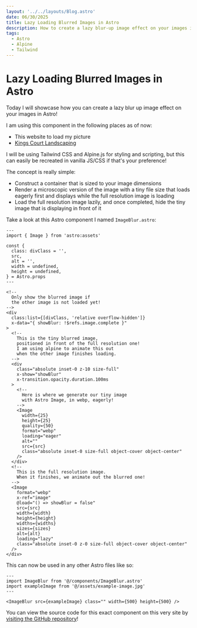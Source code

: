 ```yaml
---
layout: '../../layouts/Blog.astro'
date: 06/30/2025
title: Lazy Loading Blurred Images in Astro
description: How to create a lazy blur-up image effect on your images in an Astro project.
tags:
  - Astro
  - Alpine
  - Tailwind
---
```


# Lazy Loading Blurred Images in Astro

Today I will showcase how you can create a lazy blur up image effect on your images in Astro!

I am using this component in the following places as of now:

- This website to load my picture
- <a target="_blank" href="https://kingscourtlandscaping.com/">Kings Court Landscaping</a>

I will be using Tailwind CSS and Alpine.js for styling and scripting, but this can easily be recreated in vanilla JS/CSS if that's your preference!

The concept is really simple:

- Construct a container that is sized to your image dimensions
- Render a microscopic version of the image with a tiny file size that loads eagerly first and displays while the full resolution image is loading
- Load the full resolution image lazily, and once completed, hide the tiny image that is displaying in front of it

Take a look at this Astro component I named `ImageBlur.astro`:

```astro
---
import { Image } from 'astro:assets'

const {
  class: divClass = '',
  src,
  alt = '',
  width = undefined,
  height = undefined,
} = Astro.props
---

<!--
  Only show the blurred image if
  the other image is not loaded yet!
-->
<div
  class:list={[divClass, 'relative overflow-hidden']}
  x-data="{ showBlur: !$refs.image.complete }"
>
  <!--
    This is the tiny blurred image,
    positioned in front of the full resolution one!
    I am using alpine to animate this out
    when the other image finishes loading.
  -->
  <div
    class="absolute inset-0 z-10 size-full"
    x-show="showBlur"
    x-transition.opacity.duration.100ms
  >
    <!--
      Here is where we generate our tiny image
      with Astro Image, in webp, eagerly!
    -->
    <Image
      width={25}
      height={25}
      quality={50}
      format="webp"
      loading="eager"
      alt=""
      src={src}
      class="absolute inset-0 size-full object-cover object-center"
    />
  </div>
  <!--
    This is the full resolution image.
    When it finishes, we animate out the blurred one!
  -->
  <Image
    format="webp"
    x-ref="image"
    @load="() => showBlur = false"
    src={src}
    width={width}
    height={height}
    widths={widths}
    sizes={sizes}
    alt={alt}
    loading="lazy"
    class="absolute inset-0 z-0 size-full object-cover object-center"
  />
</div>
```

This can now be used in any other Astro files like so:

```astro
---
import ImageBlur from '@/components/ImageBlur.astro'
import exampleImage from '@/assets/example-image.jpg'
---

<ImageBlur src={exampleImage} class="" width={500} height={500} />
```

You can view the source code for this exact component on this very site by <a target="_blank" href="https://github.com/mattwaler/mattwaler.com/blob/main/src/components/ImageBlur.astro">visiting the GitHub repository</a>!

